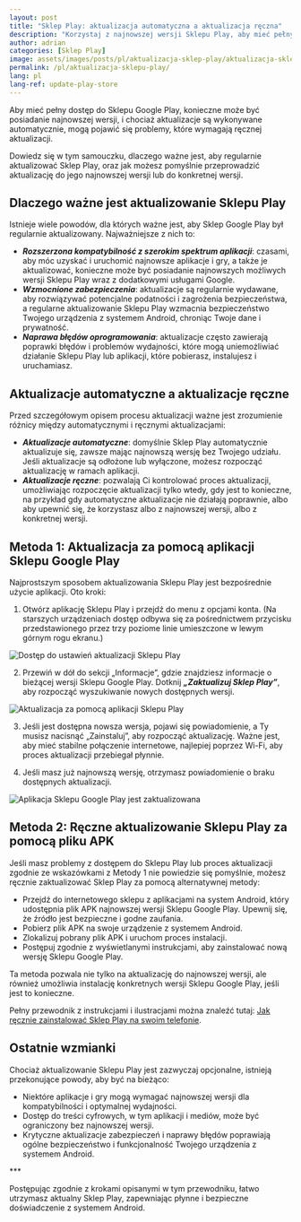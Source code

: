 ```yaml
---
layout: post
title: "Sklep Play: aktualizacja automatyczna a aktualizacja ręczna"
description: "Korzystaj z najnowszej wersji Sklepu Play, aby mieć pełny dostęp do istniejącej zawartości. Dowiedz się, jak zaktualizować automatycznie i ręcznie."
author: adrian
categories: [Sklep Play]
image: assets/images/posts/pl/aktualizacja-sklep-play/aktualizacja-sklep-play_featured.png
permalink: /pl/aktualizacja-sklepu-play/
lang: pl
lang-ref: update-play-store
---
```


Aby mieć pełny dostęp do Sklepu Google Play, konieczne może być posiadanie najnowszej wersji, i chociaż aktualizacje są wykonywane automatycznie, mogą pojawić się problemy, które wymagają ręcznej aktualizacji.

Dowiedz się w tym samouczku, dlaczego ważne jest, aby regularnie aktualizować Sklep Play, oraz jak możesz pomyślnie przeprowadzić aktualizację do jego najnowszej wersji lub do konkretnej wersji.

## Dlaczego ważne jest aktualizowanie Sklepu Play

Istnieje wiele powodów, dla których ważne jest, aby Sklep Google Play był regularnie aktualizowany. Najważniejsze z nich to:
- ***Rozszerzona kompatybilność z szerokim spektrum aplikacji***: czasami, aby móc uzyskać i uruchomić najnowsze aplikacje i gry, a także je aktualizować, konieczne może być posiadanie najnowszych możliwych wersji Sklepu Play wraz z dodatkowymi usługami Google.
- ***Wzmocnione zabezpieczenia***: aktualizacje są regularnie wydawane, aby rozwiązywać potencjalne podatności i zagrożenia bezpieczeństwa, a regularne aktualizowanie Sklepu Play wzmacnia bezpieczeństwo Twojego urządzenia z systemem Android, chroniąc Twoje dane i prywatność.
- ***Naprawa błędów oprogramowania***: aktualizacje często zawierają poprawki błędów i problemów wydajności, które mogą uniemożliwiać działanie Sklepu Play lub aplikacji, które pobierasz, instalujesz i uruchamiasz.

## Aktualizacje automatyczne a aktualizacje ręczne

Przed szczegółowym opisem procesu aktualizacji ważne jest zrozumienie różnicy między automatycznymi i ręcznymi aktualizacjami:
- ***Aktualizacje automatyczne***: domyślnie Sklep Play automatycznie aktualizuje się, zawsze mając najnowszą wersję bez Twojego udziału. Jeśli aktualizacje są odłożone lub wyłączone, możesz rozpocząć aktualizację w ramach aplikacji.
- ***Aktualizacje ręczne***: pozwalają Ci kontrolować proces aktualizacji, umożliwiając rozpoczęcie aktualizacji tylko wtedy, gdy jest to konieczne, na przykład gdy automatyczne aktualizacje nie działają poprawnie, albo aby upewnić się, że korzystasz albo z najnowszej wersji, albo z konkretnej wersji.

## Metoda 1: Aktualizacja za pomocą aplikacji Sklepu Google Play

Najprostszym sposobem aktualizowania Sklepu Play jest bezpośrednie użycie aplikacji. Oto kroki:

1. Otwórz aplikację Sklepu Play i przejdź do menu z opcjami konta. (Na starszych urządzeniach dostęp odbywa się za pośrednictwem przycisku przedstawionego przez trzy poziome linie umieszczone w lewym górnym rogu ekranu.)
<img alt="Dostęp do ustawień aktualizacji Sklepu Play" title="Dostęp do ustawień aktualizacji Sklepu Play" loading="lazy" class="article-image medium-width-img" src="{{site.baseurl}}/assets/images/posts/pl/aktualizacja-sklep-play/ustawienia-aktualizacji-dostepu-do-sklepu-play.jpg">

2. Przewiń w dół do sekcji „Informacje”, gdzie znajdziesz informacje o bieżącej wersji Sklepu Google Play. Dotknij ***„Zaktualizuj Sklep Play”***, aby rozpocząć wyszukiwanie nowych dostępnych wersji.
<img alt="Aktualizacja za pomocą aplikacji Sklepu Play" title="Aktualizacja za pomocą aplikacji Sklepu Play" loading="lazy" class="article-image medium-width-img" src="{{site.baseurl}}/assets/images/posts/pl/aktualizacja-sklep-play/aktualizacja-sklepu-play.jpg">

3. Jeśli jest dostępna nowsza wersja, pojawi się powiadomienie, a Ty musisz nacisnąć „Zainstaluj”, aby rozpocząć aktualizację. Ważne jest, aby mieć stabilne połączenie internetowe, najlepiej poprzez Wi-Fi, aby proces aktualizacji przebiegał płynnie.

4. Jeśli masz już najnowszą wersję, otrzymasz powiadomienie o braku dostępnych aktualizacji.
<img alt="Aplikacja Sklepu Google Play jest zaktualizowana" title="Aplikacja Sklepu Google Play jest zaktualizowana" loading="lazy" class="article-image medium-width-img" src="{{site.baseurl}}/assets/images/posts/pl/aktualizacja-sklep-play/aplikacja-sklepu-play-jest-aktualizowana.jpg.jpg">

## Metoda 2: Ręczne aktualizowanie Sklepu Play za pomocą pliku APK

Jeśli masz problemy z dostępem do Sklepu Play lub proces aktualizacji zgodnie ze wskazówkami z Metody 1 nie powiedzie się pomyślnie, możesz ręcznie zaktualizować Sklep Play za pomocą alternatywnej metody:
- Przejdź do internetowego sklepu z aplikacjami na system Android, który udostępnia plik APK najnowszej wersji Sklepu Google Play. Upewnij się, że źródło jest bezpieczne i godne zaufania.
- Pobierz plik APK na swoje urządzenie z systemem Android.
- Zlokalizuj pobrany plik APK i uruchom proces instalacji.
- Postępuj zgodnie z wyświetlanymi instrukcjami, aby zainstalować nową wersję Sklepu Google Play.

Ta metoda pozwala nie tylko na aktualizację do najnowszej wersji, ale również umożliwia instalację konkretnych wersji Sklepu Google Play, jeśli jest to konieczne.

Pełny przewodnik z instrukcjami i ilustracjami można znaleźć tutaj: [Jak ręcznie zainstalować Sklep Play na swoim telefonie]({{site.baseurl}}/pl/pobierz-i-zainstaluj-sklep-play/).

## Ostatnie wzmianki

Chociaż aktualizowanie Sklepu Play jest zazwyczaj opcjonalne, istnieją przekonujące powody, aby być na bieżąco:
- Niektóre aplikacje i gry mogą wymagać najnowszej wersji dla kompatybilności i optymalnej wydajności.
- Dostęp do treści cyfrowych, w tym aplikacji i mediów, może być ograniczony bez najnowszej wersji.
- Krytyczne aktualizacje zabezpieczeń i naprawy błędów poprawiają ogólne bezpieczeństwo i funkcjonalność Twojego urządzenia z systemem Android.

<div class="post-bottom-stars">***</div>

Postępując zgodnie z krokami opisanymi w tym przewodniku, łatwo utrzymasz aktualny Sklep Play, zapewniając płynne i bezpieczne doświadczenie z systemem Android.